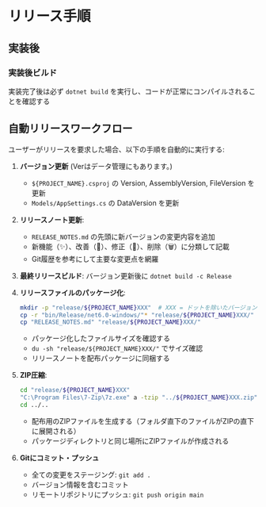 # リリース手順

## 実装後

### 実装後ビルド

実装完了後は必ず `dotnet build` を実行し、コードが正常にコンパイルされることを確認する

## 自動リリースワークフロー

ユーザーがリリースを要求した場合、以下の手順を自動的に実行する:

1. **バージョン更新** (Verはデータ管理にもあります。)

   * `${PROJECT_NAME}.csproj` の Version, AssemblyVersion, FileVersion を更新
   * `Models/AppSettings.cs` の DataVersion を更新

2. **リリースノート更新**:

   * `RELEASE_NOTES.md` の先頭に新バージョンの変更内容を追加
   * 新機能（✨）、改善（🔧）、修正（🐛）、削除（🗑️）に分類して記載
   * Git履歴を参考にして主要な変更点を網羅

3. **最終リリースビルド**: バージョン更新後に `dotnet build -c Release`

4. **リリースファイルのパッケージ化**:

   ```bash
   mkdir -p "release/${PROJECT_NAME}XXX"  # XXX = ドットを除いたバージョン番号
   cp -r "bin/Release/net6.0-windows/"* "release/${PROJECT_NAME}XXX/"
   cp "RELEASE_NOTES.md" "release/${PROJECT_NAME}XXX/"
   ```

   * パッケージ化したファイルサイズを確認する
   * `du -sh "release/${PROJECT_NAME}XXX/"` でサイズ確認
   * リリースノートを配布パッケージに同梱する

5. **ZIP圧縮**:

   ```bash
   cd "release/${PROJECT_NAME}XXX"
   "C:\Program Files\7-Zip\7z.exe" a -tzip "../${PROJECT_NAME}XXX.zip" *
   cd ../..
   ```

   * 配布用のZIPファイルを生成する（フォルダ直下のファイルがZIPの直下に展開される）
   * パッケージディレクトリと同じ場所にZIPファイルが作成される

6. **Gitにコミット・プッシュ**

   * 全ての変更をステージング: `git add .`
   * バージョン情報を含むコミット
   * リモートリポジトリにプッシュ: `git push origin main`
